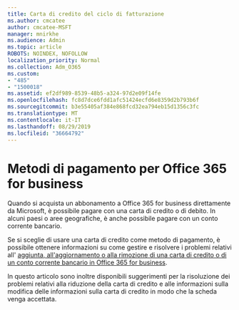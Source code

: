 ```yaml
---
title: Carta di credito del ciclo di fatturazione
ms.author: cmcatee
author: cmcatee-MSFT
manager: mnirkhe
ms.audience: Admin
ms.topic: article
ROBOTS: NOINDEX, NOFOLLOW
localization_priority: Normal
ms.collection: Adm_O365
ms.custom:
- "485"
- "1500018"
ms.assetid: ef2df989-8539-48b5-a324-97d2e09f14fe
ms.openlocfilehash: fc8d7dce6fdd1afc51424ecfd6e8359d2b793b6f
ms.sourcegitcommit: b3e55405af384e868fcd32ea794eb15d1356c3fc
ms.translationtype: MT
ms.contentlocale: it-IT
ms.lasthandoff: 08/29/2019
ms.locfileid: "36664792"
---
```

# <a name="payment-methods-for-office-365-for-business"></a>Metodi di pagamento per Office 365 for business

Quando si acquista un abbonamento a Office 365 for business direttamente da Microsoft, è possibile pagare con una carta di credito o di debito. In alcuni paesi o aree geografiche, è anche possibile pagare con un conto corrente bancario.
  
Se si sceglie di usare una carta di credito come metodo di pagamento, è possibile ottenere informazioni su come gestire e risolvere i problemi relativi all' [aggiunta, all'aggiornamento o alla rimozione di una carta di credito o di un conto corrente bancario in Office 365 for business](https://docs.microsoft.com/office365/admin/subscriptions-and-billing/add-update-or-remove-credit-card-or-bank-account).
  
In questo articolo sono inoltre disponibili suggerimenti per la risoluzione dei problemi relativi alla riduzione della carta di credito e alle informazioni sulla modifica delle informazioni sulla carta di credito in modo che la scheda venga accettata.